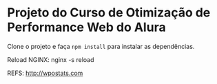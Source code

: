 # Projeto do Curso de Otimização de Performance Web do Alura

Clone o projeto e faça `npm install` para instalar as dependências.

Reload NGINX: nginx -s reload


REFS:
http://wpostats.com
